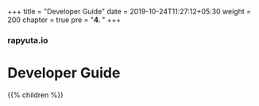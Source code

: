 +++
title = "Developer Guide"
date = 2019-10-24T11:27:12+05:30
weight = 200
chapter = true
pre = "<b>4. </b>"
+++

### rapyuta.io

# Developer Guide

{{% children %}}